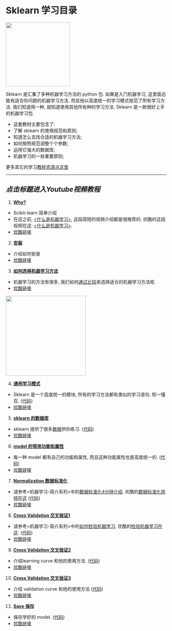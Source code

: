 
# Sklearn 学习目录
<img src='https://github.com/MorvanZhou/tutorials/blob/master/sklearnTUT/sklearn%20cover%20page.jpg?raw=true' height=200>


Sklearn 是汇集了多种机器学习方法的 python 包. 如果是入门机器学习, 这里面总能有适合你问题的机器学习方法. 而且他以高度统一的学习模式规范了所有学习方法. 我们知道用一种, 就知道使用其他所有种的学习方法. Sklearn 是一款很好上手的机器学习包.

* 这套教材主要包含了:
 * 了解 sklearn 的使用规范和原则;
 * 知道怎么去找合适的机器学习方法;
 * 如何按照规范调整个个参数;
 * 运用它强大的数据库;
 * 机器学习的一些重要原则;

更多其它的学习[教程资源点这里](https://github.com/MorvanZhou/tutorials/blob/master/README.md)
 
---
## *点击标题进入Youtube视频教程*

1. [**Why?**](https://www.youtube.com/watch?v=7wWMP2elSvE&list=PLXO45tsB95cI7ZleLM5i3XXhhe9YmVrRO&index=2)
  * Scikit-learn 简单介绍
  * 在这之前, [<什么是机器学习>](https://www.youtube.com/watch?v=YY7-VKXybjc&list=PLXO45tsB95cIFm8Y8vMkNNPPXAtYXwKin&index=1), 这段简短的视频介绍都是很推荐的. 优酷的这段视频在这: [<什么是机器学习>](http://v.youku.com/v_show/id_XMTYyMjk2NDIwOA==.html?f=27892935&o=1).
  * [优酷链接](http://v.youku.com/v_show/id_XMTYxMjg1NjQ4MA==.html?f=27469882&o=1)


2. [**安装**](https://www.youtube.com/watch?v=FG3W1_8ogBE&index=3&list=PLXO45tsB95cI7ZleLM5i3XXhhe9YmVrRO)
  * 介绍如何安装
  * [优酷链接](http://v.youku.com/v_show/id_XMTYxMjg5MTYyOA==.html?f=27469882&o=1)


3. [**如何选择机器学习方法**](https://www.youtube.com/watch?v=GB8SNR-cT7w&index=4&list=PLXO45tsB95cI7ZleLM5i3XXhhe9YmVrRO)
  * 机器学习的方法有很多, 我们如何[通过比较](http://scikit-learn.org/stable/tutorial/machine_learning_map/index.html)来选择适合的机器学习方法呢.
  * [优酷链接](http://v.youku.com/v_show/id_XMTYxMjk0MzY3Ng==.html?f=27469882&o=1)

  <img src='http://scikit-learn.org/stable/_static/ml_map.png' height=250>


4. [**通用学习模式**](https://www.youtube.com/watch?v=EvV99YhSsJU&list=PLXO45tsB95cI7ZleLM5i3XXhhe9YmVrRO&index=5)
  * Sklearn 是一个高度统一的模块, 所有的学习方法都有类似的学习语句. 知一懂百. ([代码](https://github.com/MorvanZhou/tutorials/blob/master/sklearnTUT/sk4_learning_pattern.py))
  * [优酷链接](http://v.youku.com/v_show/id_XMTYxMzg0NzE5Mg==.html?f=27469882&o=1)


5. [**sklearn 的数据库**](https://www.youtube.com/watch?v=lXznUoPCJLM&list=PLXO45tsB95cI7ZleLM5i3XXhhe9YmVrRO&index=6)
  * sklearn 提供了很多[数据](http://scikit-learn.org/stable/modules/classes.html#module-sklearn.datasets)供你练习. ([代码](https://github.com/MorvanZhou/tutorials/blob/master/sklearnTUT/sk5_datasets.py))
  * [优酷链接](http://v.youku.com/v_show/id_XMTYxNjU0NzU1Mg==.html?f=27469882&o=1)


6. [**model 的常用功能和属性**](https://www.youtube.com/watch?v=d2BMirIToF4&list=PLXO45tsB95cI7ZleLM5i3XXhhe9YmVrRO&index=7)
  * 每一种 model 都有自己的功能和属性, 而且这种功能属性也是高度统一的. ([代码](https://github.com/MorvanZhou/tutorials/blob/master/sklearnTUT/sk6_model_attribute_method.py))
  * [优酷链接](http://v.youku.com/v_show/id_XMTYxNjU3MTQzMg==.html?f=27469882&o=1)


7. [**Normalization 数据标准化**](https://www.youtube.com/watch?v=3GxT8n0ShsU&list=PLXO45tsB95cI7ZleLM5i3XXhhe9YmVrRO&index=8)
  * 请参考<机器学习-简介系列>中的[数据标准化4分钟介绍](https://www.youtube.com/watch?v=1YpKUpitT98&list=PLXO45tsB95cIFm8Y8vMkNNPPXAtYXwKin&index=7). 优酷的[数据标准化视频在这](http://v.youku.com/v_show/id_XMTY5MjU1MTg0NA==.html?f=27892935&o=1) ([代码](https://github.com/MorvanZhou/tutorials/blob/master/sklearnTUT/sk7_normalization.py))
  * [优酷链接](http://v.youku.com/v_show/id_XMTYxNjgwNjkxNg==.html?f=27469882&o=1)


8. [**Cross Validation 交叉验证1**](https://www.youtube.com/watch?v=UeyZX31VZE8&list=PLXO45tsB95cI7ZleLM5i3XXhhe9YmVrRO&index=9)
  * 请参考<机器学习-简介系列>中的[如何检验机器学习](https://www.youtube.com/watch?v=vBJ_XbRnzKE&index=6&list=PLXO45tsB95cIFm8Y8vMkNNPPXAtYXwKin). 优酷的[检验机器学习在这](http://v.youku.com/v_show/id_XMTY5MTk1NzIzMg==.html?f=27892935&o=1). ([代码](https://github.com/MorvanZhou/tutorials/tree/master/sklearnTUT/sk8_cross_validation))
  * [优酷链接](http://v.youku.com/v_show/id_XMTYxNzcwOTc1Ng==.html?f=27469882&o=1)


9. [**Cross Validation 交叉验证2**](https://www.youtube.com/watch?v=VsLYdjiG5KQ&list=PLXO45tsB95cI7ZleLM5i3XXhhe9YmVrRO&index=10)
  * 介绍learning curve 和他的使用方法. ([代码](https://github.com/MorvanZhou/tutorials/blob/master/sklearnTUT/sk9_cross_validation2.py))
  * [优酷链接](http://v.youku.com/v_show/id_XMTYxNzgxODQzMg==.html?f=27469882&o=1)


10. [**Cross Validation 交叉验证3**](https://www.youtube.com/watch?v=nRVKdxfRFtA&list=PLXO45tsB95cI7ZleLM5i3XXhhe9YmVrRO&index=11)
  * 介绍 validation curve 和他的使用方法 ([代码](https://github.com/MorvanZhou/tutorials/blob/master/sklearnTUT/sk10_cross_validation3.py))
  * [优酷链接](http://v.youku.com/v_show/id_XMTYxODA2Mzk0OA==.html?f=27469882&o=1)


11. [**Save 保存**](https://www.youtube.com/watch?v=8sMZkhWtdaI&index=12&list=PLXO45tsB95cI7ZleLM5i3XXhhe9YmVrRO)
  * 保存学好的 model. ([代码](https://github.com/MorvanZhou/tutorials/blob/master/sklearnTUT/sk11_save.py))
  * [优酷链接](http://v.youku.com/v_show/id_XMTYyOTkwNzA2OA==.html?f=27469882&o=1)

